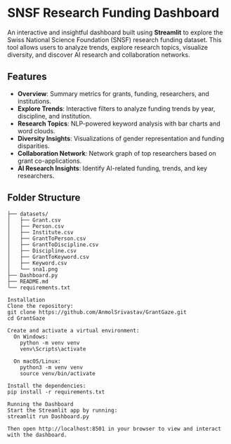# SNSF Research Funding Dashboard

An interactive and insightful dashboard built using **Streamlit** to explore the Swiss National Science Foundation (SNSF) research funding dataset. This tool allows users to analyze trends, explore research topics, visualize diversity, and discover AI research and collaboration networks.

## Features

- **Overview**: Summary metrics for grants, funding, researchers, and institutions.
- **Explore Trends**: Interactive filters to analyze funding trends by year, discipline, and institution.
- **Research Topics**: NLP-powered keyword analysis with bar charts and word clouds.
- **Diversity Insights**: Visualizations of gender representation and funding disparities.
- **Collaboration Network**: Network graph of top researchers based on grant co-applications.
- **AI Research Insights**: Identify AI-related funding, trends, and key researchers.

## Folder Structure
```plaintext
├── datasets/
│   ├── Grant.csv
│   ├── Person.csv
│   ├── Institute.csv
│   ├── GrantToPerson.csv
│   ├── GrantToDiscipline.csv
│   ├── Discipline.csv
│   ├── GrantToKeyword.csv
│   ├── Keyword.csv
│   └── sna1.png
├── Dashboard.py
├── README.md
└── requirements.txt

Installation
Clone the repository:
git clone https://github.com/AnmolSrivastav/GrantGaze.git
cd GrantGaze

Create and activate a virtual environment:
  On Windows:
    python -m venv venv
    venv\Scripts\activate
  
  On macOS/Linux:
    python3 -m venv venv
    source venv/bin/activate

Install the dependencies:
pip install -r requirements.txt

Running the Dashboard
Start the Streamlit app by running:
streamlit run Dashboard.py

Then open http://localhost:8501 in your browser to view and interact with the dashboard.

